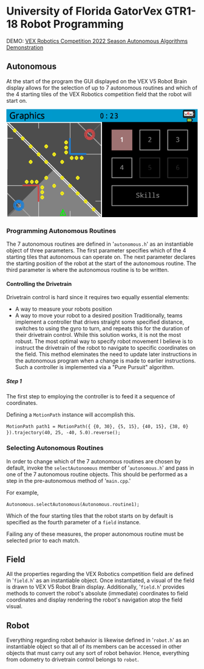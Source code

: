 # University of Florida GatorVex GTR1-18 Robot Programming 

DEMO: [VEX Robotics Competition 2022 Season Autonomous Algorithms Demonstration](https://www.youtube.com/shorts/Job9CHk-MtY)

## Autonomous 

At the start of the program the GUI displayed on the VEX V5 Robot Brain display allows for the selection of up to 7 autonomous routines and which of the 4 starting tiles of the VEX Robotics competition field that the robot will start on.

![Gui example](https://raw.githubusercontent.com/zCriminalArtist/GTR1-OverUnder/master/gui.png "Gui example")

### Programming Autonomous Routines

The 7 autonomous routines are defined in '`autonomous.h`' as an instantiable object of three parameters. The first parameter specifies which of the 4 starting tiles that autonomous can operate on. The next parameter declares the starting position of the robot at the start of the autonomous routine. The third parameter is where the autonomous routine is to be written. 

#### Controlling the Drivetrain
Drivetrain control is hard since it requires two equally essential elements:
- A way to measure your robots position
- A way to move your robot to a desired position
Traditionally, teams implement a controller that drives straight some specified distance, switches to using the gyro to turn, and repeats this for the duration of their drivetrain control. While this solution works, it is not the most robust.
The most optimal way to specify robot movement I believe is to instruct the drivetrain of the robot to navigate to specific coordinates on the field. This method eleminates the need to update later instructions in the autonomous program when a change is made to earlier instructions. Such a controller is implemented via a "Pure Pursuit" algorithm.

##### Step 1
The first step to employing the controller is to feed it a sequence of coordinates. 

Defining a `MotionPath` instance will accomplish this.
```
MotionPath path1 = MotionPath({ {0, 30}, {5, 15}, {40, 15}, {38, 0} }).trajectory(40, 25, -40, 5.0).reverse();
```

### Selecting Autonomous Routines

In order to change which of the 7 autonomous routines are chosen by default, invoke the `selectAutonomous` member of '`autonomous.h`' and pass in one of the 7 autonomous routine objects. This should be performed as a step in the pre-autonomous method of '`main.cpp`.' 

For example,
```
Autonomous.selectAutonomous(Autonomous.routine1);
```

Which of the four starting tiles that the robot starts on by default is specified as the fourth parameter of a `field` instance.

Failing any of these measures, the proper autonomous routine must be selected prior to each match.

## Field

All the properties regarding the VEX Robotics competition field are defined in '`field.h`' as an instantiable object. Once instantiated, a visual of the field is drawn to VEX V5 Robot Brain display. Additionally, '`field.h`' provides methods to convert the robot's absolute (immediate) coordinates to field coordinates and display rendering the robot's navigation atop the field visual.

## Robot

Everything regarding robot behavior is likewise defined in '`robot.h`' as an instantiable object so that all of its members can be accessed in other objects that must carry out any sort of robot behavior. Hence, everything from odometry to drivetrain control belongs to `robot`.  
